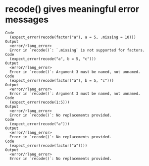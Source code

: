 # recode() gives meaningful error messages

    Code
      (expect_error(recode(factor("a"), a = 5, .missing = 10)))
    Output
      <error/rlang_error>
      Error in `recode()`: `.missing` is not supported for factors.
    Code
      (expect_error(recode("a", b = 5, "c")))
    Output
      <error/rlang_error>
      Error in `recode()`: Argument 3 must be named, not unnamed.
    Code
      (expect_error(recode(factor("a"), b = 5, "c")))
    Output
      <error/rlang_error>
      Error in `recode()`: Argument 3 must be named, not unnamed.
    Code
      (expect_error(recode(1:5)))
    Output
      <error/rlang_error>
      Error in `recode()`: No replacements provided.
    Code
      (expect_error(recode("a")))
    Output
      <error/rlang_error>
      Error in `recode()`: No replacements provided.
    Code
      (expect_error(recode(factor("a"))))
    Output
      <error/rlang_error>
      Error in `recode()`: No replacements provided.

